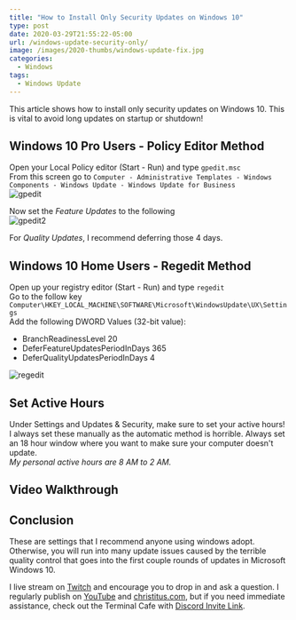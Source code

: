 ```yaml
---
title: "How to Install Only Security Updates on Windows 10"
type: post
date: 2020-03-29T21:55:22-05:00
url: /windows-update-security-only/
image: /images/2020-thumbs/windows-update-fix.jpg
categories:
  - Windows
tags:
  - Windows Update
---
```

This article shows how to install only security updates on Windows 10. This is vital to avoid long updates on startup or shutdown!
<!--more-->

## Windows 10 Pro Users - Policy Editor Method
Open your Local Policy editor (Start - Run) and type `gpedit.msc`  
From this screen go to `Computer - Administrative Templates - Windows Components - Windows Update - Windows Update for Business`  
![gpedit](../images/2020/winupdate/gpedit.png)

Now set the *Feature Updates* to the following  
![gpedit2](../images/2020/winupdate/gpedit2.png)

For *Quality Updates*, I recommend deferring those 4 days. 

## Windows 10 Home Users - Regedit Method
Open up your registry editor (Start - Run) and type `regedit`  
Go to the follow key `Computer\HKEY_LOCAL_MACHINE\SOFTWARE\Microsoft\WindowsUpdate\UX\Settings`  
Add the following DWORD Values (32-bit value):
  - BranchReadinessLevel 20
  - DeferFeatureUpdatesPeriodInDays 365
  - DeferQualityUpdatesPeriodInDays 4
  
![regedit](../images/2020/winupdate/regedit.png)  

## Set Active Hours
Under Settings and Updates & Security, make sure to set your active hours! I always set these manually as the automatic method is horrible. Always set an 18 hour window where you want to make sure your computer doesn't update.  
*My personal active hours are 8 AM to 2 AM.* 

## Video Walkthrough

## Conclusion
These are settings that I recommend anyone using windows adopt. Otherwise, you will run into many update issues caused by the terrible quality control that goes into the first couple rounds of updates in Microsoft Windows 10. 

I live stream on [Twitch][1] and encourage you to drop in and ask a question. I regularly publish on [YouTube][2] and [christitus.com][3], but if you need immediate assistance, check out the Terminal Cafe with [Discord Invite Link][4].

 [1]: https://twitch.tv/christitustech
 [2]: https://www.youtube.com/c/ChrisTitusTech
 [3]: https://www.christitus.com/
 [4]: https://www.christitus.com/discord
